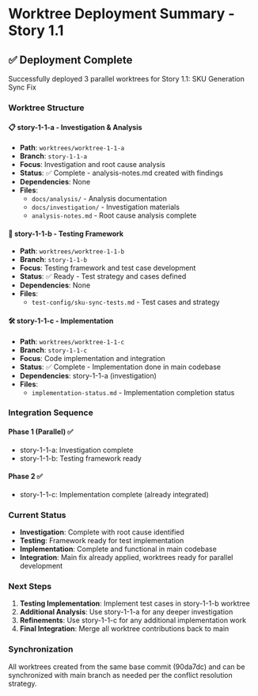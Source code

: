# Worktree Deployment Summary - Story 1.1

## ✅ Deployment Complete

Successfully deployed 3 parallel worktrees for Story 1.1: SKU Generation Sync Fix

### Worktree Structure

#### 📋 **story-1-1-a** - Investigation & Analysis
- **Path**: `worktrees/worktree-1-1-a`  
- **Branch**: `story-1-1-a`
- **Focus**: Investigation and root cause analysis
- **Status**: ✅ Complete - analysis-notes.md created with findings
- **Dependencies**: None
- **Files**:
  - `docs/analysis/` - Analysis documentation
  - `docs/investigation/` - Investigation materials  
  - `analysis-notes.md` - Root cause analysis complete

#### 🧪 **story-1-1-b** - Testing Framework  
- **Path**: `worktrees/worktree-1-1-b`
- **Branch**: `story-1-1-b` 
- **Focus**: Testing framework and test case development
- **Status**: ✅ Ready - Test strategy and cases defined
- **Dependencies**: None
- **Files**:
  - `test-config/sku-sync-tests.md` - Test cases and strategy

#### 🛠️ **story-1-1-c** - Implementation
- **Path**: `worktrees/worktree-1-1-c`
- **Branch**: `story-1-1-c`
- **Focus**: Code implementation and integration  
- **Status**: ✅ Complete - Implementation done in main codebase
- **Dependencies**: story-1-1-a (investigation)
- **Files**:
  - `implementation-status.md` - Implementation completion status

### Integration Sequence

#### Phase 1 (Parallel) ✅ 
- story-1-1-a: Investigation complete
- story-1-1-b: Testing framework ready

#### Phase 2 ✅
- story-1-1-c: Implementation complete (already integrated)

### Current Status
- **Investigation**: Complete with root cause identified
- **Testing**: Framework ready for test implementation
- **Implementation**: Complete and functional in main codebase
- **Integration**: Main fix already applied, worktrees ready for parallel development

### Next Steps
1. **Testing Implementation**: Implement test cases in story-1-1-b worktree
2. **Additional Analysis**: Use story-1-1-a for any deeper investigation
3. **Refinements**: Use story-1-1-c for any additional implementation work
4. **Final Integration**: Merge all worktree contributions back to main

### Synchronization
All worktrees created from the same base commit (90da7dc) and can be synchronized with main branch as needed per the conflict resolution strategy.